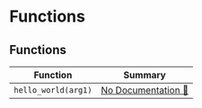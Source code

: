 # Functions

## Functions

| Function | Summary |
| --- | --- |
| `hello_world(arg1)` | [No Documentation 🚧](./functions/hello_world.md) |